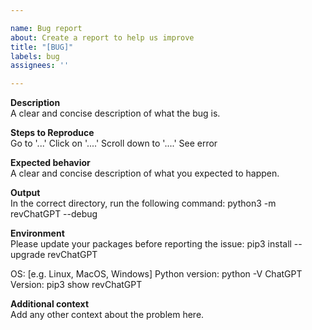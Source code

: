 ```yaml
---

name: Bug report
about: Create a report to help us improve
title: "[BUG]"
labels: bug
assignees: ''

---
```


**Description**          
A clear and concise description of what the bug is.

**Steps to Reproduce**         
Go to '...'
Click on '....'
Scroll down to '....'
See error

**Expected behavior**         
A clear and concise description of what you expected to happen.

**Output**         
In the correct directory, run the following command:
python3 -m revChatGPT --debug

**Environment**         
Please update your packages before reporting the issue:
pip3 install --upgrade revChatGPT

OS: [e.g. Linux, MacOS, Windows]
Python version: python -V
ChatGPT Version: pip3 show revChatGPT

**Additional context**         
Add any other context about the problem here.

